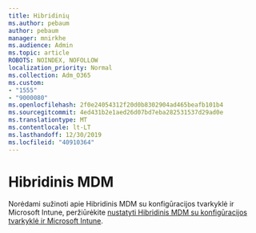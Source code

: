 ```yaml
---
title: Hibridinių
ms.author: pebaum
author: pebaum
manager: mnirkhe
ms.audience: Admin
ms.topic: article
ROBOTS: NOINDEX, NOFOLLOW
localization_priority: Normal
ms.collection: Adm_O365
ms.custom:
- "1555"
- "9000080"
ms.openlocfilehash: 2f0e24054312f20d0b8302904ad465beafb101b4
ms.sourcegitcommit: 4ed431b2e1aed26d07bd7eba282531537d29ad0e
ms.translationtype: MT
ms.contentlocale: lt-LT
ms.lasthandoff: 12/30/2019
ms.locfileid: "40910364"
---
```

# <a name="hybrid-mdm"></a>Hibridinis MDM

Norėdami sužinoti apie Hibridinis MDM su konfigūracijos tvarkyklė ir Microsoft Intune, peržiūrėkite [nustatyti Hibridinis MDM su konfigūracijos tvarkyklė ir Microsoft Intune](https://docs.microsoft.com/sccm/mdm/deploy-use/setup-hybrid-mdm).